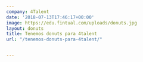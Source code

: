 ```yaml
---
company: 4Talent
date: '2018-07-13T17:46:17+00:00'
image: https://edu.fintual.com/uploads/donuts.jpg
layout: donuts
title: Tenemos donuts para 4talent
url: "/tenemos-donuts-para-4talent/"


---
```

